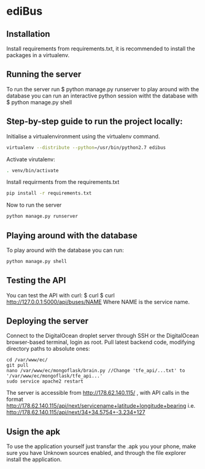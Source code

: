 # ediBus

## Installation

Install requirements from requirements.txt, it is recommended to install the packages in a virtualenv.

## Running the server

To run the server run $ python manage.py runserver to play around with the database you can run an interactive python session witht the database with $ python manage.py shell

## Step-by-step guide to run the project locally:

Initialise a virtualenvironment using the virtualenv command.
```bash
virtualenv --distribute --python=/usr/bin/python2.7 edibus
```

Activate virutalenv: 
```bash
. venv/bin/activate
```
Install requirments from the requirements.txt 
```bash
pip install -r requirements.txt
```
Now to run the server
```bash
python manage.py runserver
```

## Playing around with the database

To play around with the database you can run:
```bash
python manage.py shell
```

## Testing the API

You can test the API with curl: $ curl $ curl http://127.0.0.1:5000/api/buses/NAME
Where NAME is the service name.

## Deploying the server

Connect to the DigitalOcean droplet server through SSH or the DigitalOcean browser-based terminal, login as root.
Pull latest backend code, modifying directory paths to absolute ones:
```
cd /var/www/ec/
git pull
nano /var/www/ec/mongoflask/brain.py //Change 'tfe_api/...txt' to '/var/www/ec/mongoflask/tfe_api...'
sudo service apache2 restart
```
The server is accessible from http://178.62.140.115/ , with API calls in the format
http://178.62.140.115/api/next/servicename+latitude+longitude+bearing
i.e.
http://178.62.140.115/api/next/34+34.5754+-3.234+127

## Usign the apk

To use the application yourself just transfar the .apk you your phone, make sure you have Unknown sources enabled, and through the file explorer install the application.

